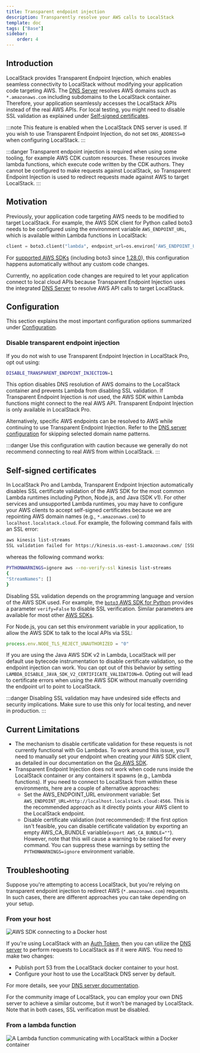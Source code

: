 ```yaml
---
title: Transparent endpoint injection
description: Transparently resolve your AWS calls to LocalStack
template: doc
tags: ["Base"]
sidebar:
    order: 4
---
```


## Introduction

LocalStack provides Transparent Endpoint Injection,
which enables seamless connectivity to LocalStack without modifying your application code targeting AWS.
The [DNS Server](/aws/tooling/dns-server) resolves AWS domains such as `*.amazonaws.com` including subdomains to the LocalStack container.
Therefore, your application seamlessly accesses the LocalStack APIs instead of the real AWS APIs.
For local testing, you might need to disable SSL validation as explained under [Self-signed certificates](#self-signed-certificates).

:::note
This feature is enabled when the LocalStack DNS server is used.
If you wish to use Transparent Endpoint Injection, do not set `DNS_ADDRESS=0` when configuring LocalStack.
:::

:::danger
Transparent endpoint injection is required when using some tooling, for example AWS CDK custom resources.
These resources invoke lambda functions, which execute code written by the CDK authors.
They cannot be configured to make requests against LocalStack, so Transparent Endpoint Injection is used to redirect requests made against AWS to target LocalStack.
:::

## Motivation

Previously, your application code targeting AWS needs to be modified to target LocalStack.
For example, the AWS SDK client for Python called boto3 needs to be configured using the environment variable `AWS_ENDPOINT_URL`, which is available within Lambda functions in LocalStack:

```python
client = boto3.client("lambda", endpoint_url=os.environ['AWS_ENDPOINT_URL'])
```

For [supported AWS SDKs](https://docs.aws.amazon.com/sdkref/latest/guide/feature-ss-endpoints.html#ss-endpoints-sdk-compat)
(including boto3 since [1.28.0](https://github.com/boto/boto3/blob/develop/CHANGELOG.rst#L892)),
this configuration happens automatically without any custom code changes.

Currently, no application code changes are required to let your application connect to local cloud APIs because
Transparent Endpoint Injection uses the integrated [DNS Server](/aws/tooling/dns-server) to resolve AWS API calls to target LocalStack.

## Configuration

This section explains the most important configuration options summarized under [Configuration](/aws/capabilities/config/configuration#dns).

### Disable transparent endpoint injection

If you do not wish to use Transparent Endpoint Injection in LocalStack Pro, opt out using:

```bash
DISABLE_TRANSPARENT_ENDPOINT_INJECTION=1
```

This option disables DNS resolution of AWS domains to the LocalStack container and prevents Lambda from disabling SSL validation.
If Transparent Endpoint Injection is _not_ used, the AWS SDK within Lambda functions might connect to the real AWS API.
Transparent Endpoint Injection is only available in LocalStack Pro.

Alternatively, specific AWS endpoints can be resolved to AWS while continuing to use Transparent Endpoint Injection.
Refer to the [DNS server configuration](/aws/tooling/dns-server#system-dns-configuration) for skipping selected domain name patterns.

:::danger
Use this configuration with caution because we generally do not recommend connecting to real AWS from within LocalStack.
:::

## Self-signed certificates

In LocalStack Pro and Lambda, Transparent Endpoint Injection automatically disables SSL certificate validation of the AWS SDK for the
most common Lambda runtimes including Python, Node.js, and Java (SDK v1).
For other services and unsupported Lambda runtimes, you may have to configure your AWS clients to accept self-signed certificates because
we are repointing AWS domain names (e.g., `*.amazonaws.com`) to `localhost.localstack.cloud`.
For example, the following command fails with an SSL error:

```bash
aws kinesis list-streams
SSL validation failed for https://kinesis.us-east-1.amazonaws.com/ [SSL: CERTIFICATE_VERIFY_FAILED] certificate verify failed: self signed certificate (_ssl.c:1076)
```

whereas the following command works:

```bash
PYTHONWARNINGS=ignore aws --no-verify-ssl kinesis list-streams
{
"StreamNames": []
}
```

Disabling SSL validation depends on the programming language and version of the AWS SDK used.
For example, the [`boto3` AWS SDK for Python](https://boto3.amazonaws.com/v1/documentation/api/latest/reference/core/session.html#boto3.session.Session.client) provides a parameter `verify=False` to disable SSL verification.
Similar parameters are available for most other [AWS SDKs](https://docs.aws.amazon.com/sdkref/latest/guide/version-support-matrix.html).

For Node.js, you can set this environment variable in your application, to allow the AWS SDK to talk to the local APIs via SSL:

```javascript
process.env.NODE_TLS_REJECT_UNAUTHORIZED = "0"
```

If you are using the Java AWS SDK v2 in Lambda, LocalStack will per default use bytecode instrumentation to disable certificate validation, so the endpoint injection can work.
You can opt out of this behavior by setting `LAMBDA_DISABLE_JAVA_SDK_V2_CERTIFICATE_VALIDATION=0`.
Opting out will lead to certificate errors when using the AWS SDK without manually overriding the endpoint url to point to LocalStack.

:::danger
Disabling SSL validation may have undesired side effects and security implications.
Make sure to use this only for local testing, and never in production.
:::

## Current Limitations

- The mechanism to disable certificate validation for these requests is not currently functional with Go Lambdas.
  To work around this issue, you'll need to manually set your endpoint when creating your AWS SDK client, as detailed in our documentation on the [Go AWS SDK](/aws/integrations/aws-sdks/go).
- Transparent Endpoint Injection does not work when code runs inside the LocalStack container or any containers it spawns (e.g., Lambda functions). If you need to connect to LocalStack from within these environments, here are a couple of alternative approaches:
  - Set the AWS_ENDPOINT_URL environment variable:
Set `AWS_ENDPOINT_URL=http://localhost.localstack.cloud:4566`. This is the recommended approach as it directly points your AWS client to the LocalStack endpoint.
  - Disable certificate validation (not recommended):
If the first option isn't feasible, you can disable certificate validation by exporting an empty AWS_CA_BUNDLE variable(`export AWS_CA_BUNDLE=""`).  However, note that this will cause a warning to be raised for every command. You can suppress these warnings by setting the `PYTHONWARNINGS=ignore` environment variable.

## Troubleshooting

Suppose you're attempting to access LocalStack, but you're relying on transparent endpoint injection to redirect AWS (`*.amazonaws.com`) requests.
In such cases, there are different approaches you can take depending on your setup.

### From your host

![AWS SDK connecting to a Docker host](/images/aws/2.svg)

If you're using LocalStack with an [Auth Token](/aws/getting-started/auth-token), then you can utilize the [DNS server](/aws/tooling/dns-server) to perform requests to LocalStack as if it were AWS.
You need to make two changes:

* Publish port 53 from the LocalStack docker container to your host.
* Configure your host to use the LocalStack DNS server by default.

For more details, see your [DNS server documentation](/aws/tooling/dns-server).

For the community image of LocalStack, you can employ your own DNS server to achieve a similar outcome, but it won't be managed by LocalStack.
Note that in both cases, SSL verification must be disabled.

### From a lambda function

![A Lambda function communicating with LocalStack within a Docker container](/images/aws/5.svg)
